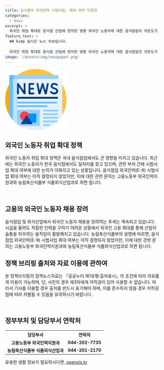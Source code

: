 ```yaml
---
title: 농식품부 외국인력 시범사업, 확대 여부 미결정
categories:
  - News
excerpt: >
  외국인 취업 확대로 음식점 산업에 현저한 영향 외국인 노동자에 대한 음식점업의 의존도가 증가하고 있는 가운데, 고용부는 외국인 노동자에 대한 확대된 시범사업을 검토 중이라고 밝혔다. 시급을 올려도 인력을 구하기 힘든 상황에서 외국인 고용을 늘리는 것이 필수적으로 논의되고 있다. 이에 관심을 가질 필요가 있다. [자료출처=정책브리핑 www.korea.kr]
feature_text: >
  ## kimp 실시간 뉴스 속보입니다.

  외국인 취업 확대로 음식점 산업에 현저한 영향 외국인 노동자에 대한 음식점업의 의존도가 증가하고 있는 가운데, 고용부는 외국인 노동자에 대한 확대된 시범사업을 검토 중이라고 밝혔다. 시급을 올려도 인력을 구하기 힘든 상황에서 외국인 고용을 늘리는 것이 필수적으로 논의되고 있다. 이에 관심을 가질 필요가 있다. [자료출처=정책브리핑 www.korea.kr]
image: '/assets/img/newspaper.png'
---
```


<p><img src="/assets/img/newspaper.png" alt="kimplant 속보" /></p>

<h2 data-ke-size="size26">외국인 노동자 취업 확대 정책</h2>

<p>외국인 노동자 취업 확대 정책은 국내 음식점업에서도 큰 영향을 미치고 있습니다. 최근에는 외국인 노동자가 한국 음식점에서도 일자리를 찾고 있으며, 관련 부처 간에 시범사업 확대 여부에 대한 논의가 이뤄지고 있는 상황입니다. 음식점업 외국인력(E-9) 시범사업 확대 여부는 아직 결정되지 않았지만, 이에 대한 관련 문의는 고용노동부 외국인력지원과와 농림축산식품부 식품외식산업과로 하면 됩니다.</p>

<p data-ke-size="size16">&nbsp;</p>

<h2 data-ke-size="size24">고용의 외국인 노동자 채용 장려</h2>

<p>음식점업 및 외식산업에서 외국인 노동자 채용을 장려하는 추세는 계속되고 있습니다. 시급을 올려도 적절한 인력을 구하기 어려운 상황에서 외국인 고용 확대를 통해 산업이 숨통을 틔우려는 움직임이 활발해지고 있습니다. 농림축산식품부의 설명에 따르면, 음식점업 외국인력(E-9) 시범사업 확대 여부는 아직 결정되지 않았지만, 이에 대한 관련 문의는 고용노동부 외국인력지원과와 농림축산식품부 식품외식산업과로 하면 됩니다.</p>

<h2 data-ke-size="size24">정책 브리핑 출처와 자료 이용에 관하여</h2>

<p>본 정책브리핑의 정책뉴스자료는 「공공누리 제1유형:출처표시」의 조건에 따라 자유롭게 이용이 가능하며, 단, 사진의 경우 제3자에게 저작권이 있어 사용할 수 없습니다. 따라서 기사를 이용할 경우 출처를 반드시 표기해야 하며, 이를 준수하지 않을 경우 저작권법에 따라 처벌될 수 있음을 유의하시기 바랍니다.</p>

<p data-ke-size="size16">&nbsp;</p>

<h2 data-ke-size="size24">정부부처 및 담당부서 연락처</h2>

<table>
  <tr>
    <th>담당부서</th>
    <th>연락처</th>
  </tr>
  <tr>
    <td style="text-align: center; height: 17px;"><b>고용노동부 외국인력지원과</b></td>
    <td style="text-align: center; height: 17px;"><b>044-202-7735</b></td>
  </tr>
  <tr>
    <td style="text-align: center; height: 17px;"><b>농림축산식품부 식품외식산업과</b></td>
    <td style="text-align: center; height: 17px;"><b>044-201-2170</b></td>
  </tr>
</table>
유용한 생활 정보가 필요하시다면, <a href="https://opensis.kr" rel="dofollow">opensis.kr</a>


